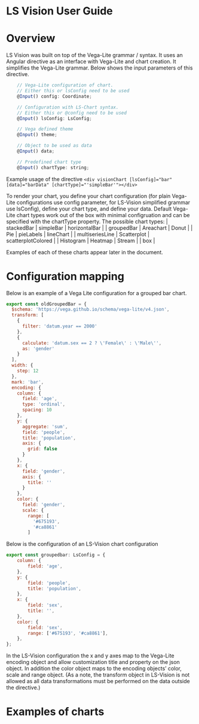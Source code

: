 # LS Vision User Guide

# Overview

LS Vision was built on top of the Vega-Lite grammar / syntax. It uses an Angular directive as an interface with Vega-Lite and chart creation. It simplifies the
Vega-Lite grammar. Below shows the input parameters of this directive.

```javascript
    // Vega-Lite configuration of chart.
    // Either this or lsConfig need to be used
    @Input() config: Coordinate;

    // Configuration with LS-Chart syntax.
    // Either this or @config need to be used
    @Input() lsConfig: LsConfig;

    // Vega defined theme
    @Input() theme;

    // Object to be used as data
    @Input() data;

    // Predefined chart type
    @Input() chartType: string;
```

Example usage of the directive `<div visionChart [lsConfig]="bar" [data]="barData" [chartType]="'simpleBar'"></div>`

To render your chart, you define your chart configuration (for plain Vega-Lite configurations use config parameter, for LS-Vision simplified grammar use
lsConfig), define your chart type, and define your data. Default Vega-Lite chart types work out of the box with minimal configruation and can be specified with
the chartType property. The possible chart types: | stackedBar | simpleBar | horizontalBar | | groupedBar | Areachart | Donut | | Pie | pieLabels | lineChart |
| multiseriesLine | Scatterplot | scatterplotColored | | Histogram | Heatmap | Stream | | box |

Examples of each of these charts appear later in the document.

# Configuration mapping

Below is an example of a Vega Lite configuration for a grouped bar chart.

```javascript
export const oldGroupedBar = {
  $schema: 'https://vega.github.io/schema/vega-lite/v4.json',
  transform: [
    {
      filter: 'datum.year == 2000'
    },
    {
      calculate: 'datum.sex == 2 ? \'Female\' : \'Male\'',
      as: 'gender'
    }
  ],
  width: {
    step: 12
  },
  mark: 'bar',
  encoding: {
    column: {
      field: 'age',
      type: 'ordinal',
      spacing: 10
    },
    y: {
      aggregate: 'sum',
      field: 'people',
      title: 'population',
      axis: {
        grid: false
      }
    },
    x: {
      field: 'gender',
      axis: {
        title: ''
      }
    },
    color: {
      field: 'gender',
      scale: {
        range: [
          '#675193',
          '#ca8861'
        ]
```

Below is the configuration of an LS-Vision chart configuration

```javascript
export const groupedbar: LsConfig = {
    column: {
        field: 'age',
    },
    y: {
        field: 'people',
        title: 'population',
    },
    x: {
        field: 'sex',
        title: '',
    },
    color: {
        field: 'sex',
        range: ['#675193', '#ca8861'],
    },
};
```

In the LS-Vision configuration the x and y axes map to the Vega-Lite encoding object and allow customization title and property on the json object. In addition
the color object maps to the encoding objects’ color, scale and range object. (As a note, the transform object in LS-Vision is not allowed as all data
transformations must be performed on the data outside the directive.)

# Examples of charts
